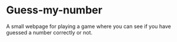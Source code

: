 # Guess-my-number
A small webpage for playing a game where you can see if you have guessed a number correctly or not.
